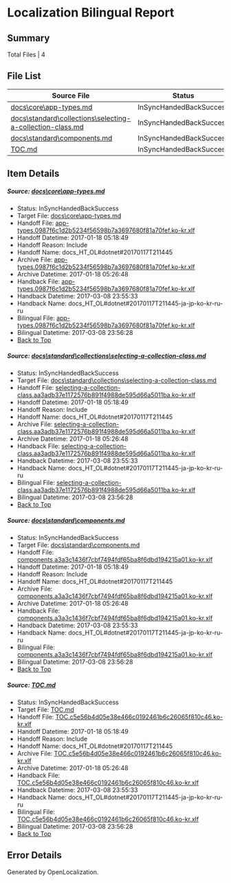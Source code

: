 # <a name='report-top'></a> Localization Bilingual Report

## Summary
 Total Files | 4

## File List
 Source File | Status | Details 
 ----------- | ------ | ------- 
 [docs\core\app-types.md](https://github.com/dotnet/docs/blob/90fe68f7f3c4b46502b5d3770b1a2d57c6af748a/docs/core/app-types.md) | InSyncHandedBackSuccess | [Details](#e4dc227830c2881e7d8691317ea15affaa08f8cc31)
 [docs\standard\collections\selecting-a-collection-class.md](https://github.com/dotnet/docs/blob/763433b00ae7d01cfa0c7fa250f51d23a95f6f15/docs/standard/collections/selecting-a-collection-class.md) | InSyncHandedBackSuccess | [Details](#d174d0cb910035340fb317521f3ad930d16853c23384)
 [docs\standard\components.md](https://github.com/dotnet/docs/blob/7741df222250f3746abb1e3c359bd9e89e6a732c/docs/standard/components.md) | InSyncHandedBackSuccess | [Details](#e93764ff4d3391110c79f73a34512bd073ce04993397)
 [TOC.md](https://github.com/dotnet/docs/blob/3b0b086c1a95d6164b82e1a4dade0936ce5d262e/TOC.md) | InSyncHandedBackSuccess | [Details](#46f0f0189b1d7df4cb842a21abffd06dc9a7d2c18910)

## Item Details
##### <a name='e4dc227830c2881e7d8691317ea15affaa08f8cc31'></a> Source: [docs\core\app-types.md](https://github.com/dotnet/docs/blob/90fe68f7f3c4b46502b5d3770b1a2d57c6af748a/docs/core/app-types.md)
* Status: InSyncHandedBackSuccess
* Target File: [docs\core\app-types.md](https://github.com/dotnet/docs.ko-kr/blob/e3d4c9d7ce65f11d7748fa13c5eca784bbdc001b/docs/core/app-types.md)
* Handoff File: [app-types.0987f6c1d2b5234f56598b7a3697680f81a70fef.ko-kr.xlf](https://github.com/dotnet/docs.handoff/blob/9d93ccadf18dc33226da208cf19a2b6ba9be4746/ol-handoff/dotnet/docs.ko-kr/master/dotnet-core/app-types.0987f6c1d2b5234f56598b7a3697680f81a70fef.ko-kr.xlf)
* Handoff Datetime: 2017-01-18 05:18:49
* Handoff Reason: Include
* Handoff Name: docs_HT_OL#dotnet#20170117T211445
* Archive File: [app-types.0987f6c1d2b5234f56598b7a3697680f81a70fef.ko-kr.xlf](https://github.com/dotnet/docs.handoff/blob/c3ca8b8e1f0686956b7bf859b5d7f5fbde115280/ol-archive/dotnet/docs.ko-kr/master/dotnet-core/app-types.0987f6c1d2b5234f56598b7a3697680f81a70fef.ko-kr.xlf)
* Archive Datetime: 2017-01-18 05:26:48
* Handback File: [app-types.0987f6c1d2b5234f56598b7a3697680f81a70fef.ko-kr.xlf](https://github.com/dotnet/docs.handback/blob/80e4cef26a2bf874d3ec8385df6ea9da27e5f349/ol-handback/dotnet/docs.ko-kr/master/dotnet-core/app-types.0987f6c1d2b5234f56598b7a3697680f81a70fef.ko-kr.xlf)
* Handback Datetime: 2017-03-08 23:55:33
* Handback Name: docs_HT_OL#dotnet#20170117T211445-ja-jp-ko-kr-ru-ru
* Bilingual File: [app-types.0987f6c1d2b5234f56598b7a3697680f81a70fef.ko-kr.xlf](https://github.com/dotnet/docs.handback/blob/80e4cef26a2bf874d3ec8385df6ea9da27e5f349/ol-handback/dotnet/docs.ko-kr/master/dotnet-core/app-types.0987f6c1d2b5234f56598b7a3697680f81a70fef.ko-kr.xlf)
* Bilingual Datetime: 2017-03-08 23:56:28
* [Back to Top](#report-top)

##### <a name='d174d0cb910035340fb317521f3ad930d16853c23384'></a> Source: [docs\standard\collections\selecting-a-collection-class.md](https://github.com/dotnet/docs/blob/763433b00ae7d01cfa0c7fa250f51d23a95f6f15/docs/standard/collections/selecting-a-collection-class.md)
* Status: InSyncHandedBackSuccess
* Target File: [docs\standard\collections\selecting-a-collection-class.md](https://github.com/dotnet/docs.ko-kr/blob/e3d4c9d7ce65f11d7748fa13c5eca784bbdc001b/docs/standard/collections/selecting-a-collection-class.md)
* Handoff File: [selecting-a-collection-class.aa3adb37e1172576b891f4988de595d66a5011ba.ko-kr.xlf](https://github.com/dotnet/docs.handoff/blob/9d93ccadf18dc33226da208cf19a2b6ba9be4746/ol-handoff/dotnet/docs.ko-kr/master/dotnet-core/selecting-a-collection-class.aa3adb37e1172576b891f4988de595d66a5011ba.ko-kr.xlf)
* Handoff Datetime: 2017-01-18 05:18:49
* Handoff Reason: Include
* Handoff Name: docs_HT_OL#dotnet#20170117T211445
* Archive File: [selecting-a-collection-class.aa3adb37e1172576b891f4988de595d66a5011ba.ko-kr.xlf](https://github.com/dotnet/docs.handoff/blob/c3ca8b8e1f0686956b7bf859b5d7f5fbde115280/ol-archive/dotnet/docs.ko-kr/master/dotnet-core/selecting-a-collection-class.aa3adb37e1172576b891f4988de595d66a5011ba.ko-kr.xlf)
* Archive Datetime: 2017-01-18 05:26:48
* Handback File: [selecting-a-collection-class.aa3adb37e1172576b891f4988de595d66a5011ba.ko-kr.xlf](https://github.com/dotnet/docs.handback/blob/80e4cef26a2bf874d3ec8385df6ea9da27e5f349/ol-handback/dotnet/docs.ko-kr/master/dotnet-core/selecting-a-collection-class.aa3adb37e1172576b891f4988de595d66a5011ba.ko-kr.xlf)
* Handback Datetime: 2017-03-08 23:55:33
* Handback Name: docs_HT_OL#dotnet#20170117T211445-ja-jp-ko-kr-ru-ru
* Bilingual File: [selecting-a-collection-class.aa3adb37e1172576b891f4988de595d66a5011ba.ko-kr.xlf](https://github.com/dotnet/docs.handback/blob/80e4cef26a2bf874d3ec8385df6ea9da27e5f349/ol-handback/dotnet/docs.ko-kr/master/dotnet-core/selecting-a-collection-class.aa3adb37e1172576b891f4988de595d66a5011ba.ko-kr.xlf)
* Bilingual Datetime: 2017-03-08 23:56:28
* [Back to Top](#report-top)

##### <a name='e93764ff4d3391110c79f73a34512bd073ce04993397'></a> Source: [docs\standard\components.md](https://github.com/dotnet/docs/blob/7741df222250f3746abb1e3c359bd9e89e6a732c/docs/standard/components.md)
* Status: InSyncHandedBackSuccess
* Target File: [docs\standard\components.md](https://github.com/dotnet/docs.ko-kr/blob/e3d4c9d7ce65f11d7748fa13c5eca784bbdc001b/docs/standard/components.md)
* Handoff File: [components.a3a3c1436f7cbf7494fdf65ba8f6dbd194215a01.ko-kr.xlf](https://github.com/dotnet/docs.handoff/blob/9d93ccadf18dc33226da208cf19a2b6ba9be4746/ol-handoff/dotnet/docs.ko-kr/master/dotnet-core/components.a3a3c1436f7cbf7494fdf65ba8f6dbd194215a01.ko-kr.xlf)
* Handoff Datetime: 2017-01-18 05:18:49
* Handoff Reason: Include
* Handoff Name: docs_HT_OL#dotnet#20170117T211445
* Archive File: [components.a3a3c1436f7cbf7494fdf65ba8f6dbd194215a01.ko-kr.xlf](https://github.com/dotnet/docs.handoff/blob/c3ca8b8e1f0686956b7bf859b5d7f5fbde115280/ol-archive/dotnet/docs.ko-kr/master/dotnet-core/components.a3a3c1436f7cbf7494fdf65ba8f6dbd194215a01.ko-kr.xlf)
* Archive Datetime: 2017-01-18 05:26:48
* Handback File: [components.a3a3c1436f7cbf7494fdf65ba8f6dbd194215a01.ko-kr.xlf](https://github.com/dotnet/docs.handback/blob/80e4cef26a2bf874d3ec8385df6ea9da27e5f349/ol-handback/dotnet/docs.ko-kr/master/dotnet-core/components.a3a3c1436f7cbf7494fdf65ba8f6dbd194215a01.ko-kr.xlf)
* Handback Datetime: 2017-03-08 23:55:33
* Handback Name: docs_HT_OL#dotnet#20170117T211445-ja-jp-ko-kr-ru-ru
* Bilingual File: [components.a3a3c1436f7cbf7494fdf65ba8f6dbd194215a01.ko-kr.xlf](https://github.com/dotnet/docs.handback/blob/80e4cef26a2bf874d3ec8385df6ea9da27e5f349/ol-handback/dotnet/docs.ko-kr/master/dotnet-core/components.a3a3c1436f7cbf7494fdf65ba8f6dbd194215a01.ko-kr.xlf)
* Bilingual Datetime: 2017-03-08 23:56:28
* [Back to Top](#report-top)

##### <a name='46f0f0189b1d7df4cb842a21abffd06dc9a7d2c18910'></a> Source: [TOC.md](https://github.com/dotnet/docs/blob/3b0b086c1a95d6164b82e1a4dade0936ce5d262e/TOC.md)
* Status: InSyncHandedBackSuccess
* Target File: [TOC.md](https://github.com/dotnet/docs.ko-kr/blob/e3d4c9d7ce65f11d7748fa13c5eca784bbdc001b/TOC.md)
* Handoff File: [TOC.c5e56b4d05e38e466c0192461b6c26065f810c46.ko-kr.xlf](https://github.com/dotnet/docs.handoff/blob/9d93ccadf18dc33226da208cf19a2b6ba9be4746/ol-handoff/dotnet/docs.ko-kr/master/dotnet-core/TOC.c5e56b4d05e38e466c0192461b6c26065f810c46.ko-kr.xlf)
* Handoff Datetime: 2017-01-18 05:18:49
* Handoff Reason: Include
* Handoff Name: docs_HT_OL#dotnet#20170117T211445
* Archive File: [TOC.c5e56b4d05e38e466c0192461b6c26065f810c46.ko-kr.xlf](https://github.com/dotnet/docs.handoff/blob/c3ca8b8e1f0686956b7bf859b5d7f5fbde115280/ol-archive/dotnet/docs.ko-kr/master/dotnet-core/TOC.c5e56b4d05e38e466c0192461b6c26065f810c46.ko-kr.xlf)
* Archive Datetime: 2017-01-18 05:26:48
* Handback File: [TOC.c5e56b4d05e38e466c0192461b6c26065f810c46.ko-kr.xlf](https://github.com/dotnet/docs.handback/blob/80e4cef26a2bf874d3ec8385df6ea9da27e5f349/ol-handback/dotnet/docs.ko-kr/master/dotnet-core/TOC.c5e56b4d05e38e466c0192461b6c26065f810c46.ko-kr.xlf)
* Handback Datetime: 2017-03-08 23:55:33
* Handback Name: docs_HT_OL#dotnet#20170117T211445-ja-jp-ko-kr-ru-ru
* Bilingual File: [TOC.c5e56b4d05e38e466c0192461b6c26065f810c46.ko-kr.xlf](https://github.com/dotnet/docs.handback/blob/80e4cef26a2bf874d3ec8385df6ea9da27e5f349/ol-handback/dotnet/docs.ko-kr/master/dotnet-core/TOC.c5e56b4d05e38e466c0192461b6c26065f810c46.ko-kr.xlf)
* Bilingual Datetime: 2017-03-08 23:56:28
* [Back to Top](#report-top)


## Error Details

Generated by OpenLocalization.

